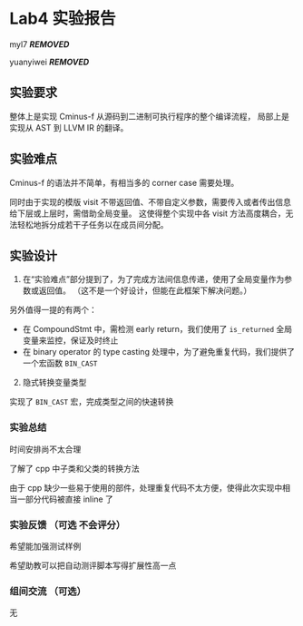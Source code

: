 # Lab4 实验报告

myl7 ***REMOVED***

yuanyiwei ***REMOVED***

## 实验要求

整体上是实现 Cminus-f 从源码到二进制可执行程序的整个编译流程，
局部上是实现从 AST 到 LLVM IR 的翻译。

## 实验难点

Cminus-f 的语法并不简单，有相当多的 corner case 需要处理。

同时由于实现的模版 visit 不带返回值、不带自定义参数，需要传入或者传出信息给下层或上层时，需借助全局变量。
这使得整个实现中各 visit 方法高度耦合，无法轻松地拆分成若干子任务以在成员间分配。

## 实验设计

1. 在“实验难点”部分提到了，为了完成方法间信息传递，使用了全局变量作为参数或返回值。
（这不是一个好设计，但能在此框架下解决问题。）

另外值得一提的有两个：

- 在 CompoundStmt 中，需检测 early return，我们使用了 `is_returned` 全局变量来监控，保证及时终止
- 在 binary operator 的 type casting 处理中，为了避免重复代码，我们提供了一个宏函数 `BIN_CAST`

2. 隐式转换变量类型

实现了 `BIN_CAST` 宏，完成类型之间的快速转换

### 实验总结

时间安排尚不太合理

了解了 cpp 中子类和父类的转换方法

由于 cpp 缺少一些易于使用的部件，处理重复代码不太方便，使得此次实现中相当一部分代码被直接 inline 了

### 实验反馈 （可选 不会评分）

希望能加强测试样例

希望助教可以把自动测评脚本写得扩展性高一点

### 组间交流 （可选）

无
